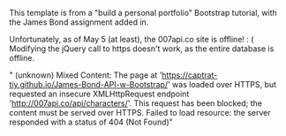 
This template is from a "build a personal portfolio" Bootstrap tutorial, with the James Bond assignment added in.


Unfortunately, as of May 5 (at least), the 007api.co site is offline!  : (
Modifying the jQuery call to https doesn't work, as the entire database is offline.

"
(unknown) Mixed Content: The page at 'https://captrat-tiy.github.io/James-Bond-API-w-Bootstrap/' was loaded over HTTPS, but requested an insecure XMLHttpRequest endpoint 'http://007api.co/api/characters/'. This request has been blocked; the content must be served over HTTPS.
Failed to load resource: the server responded with a status of 404 (Not Found)"
